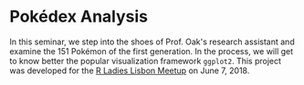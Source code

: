 # Pokédex Analysis
In this seminar, we step into the shoes of Prof. Oak's research assistant and
examine the 151 Pokémon of the first generation. In the process, we will get to
know better the popular visualization framework `ggplot2`.
This project was developed for the
[R Ladies Lisbon Meetup](https://www.meetup.com/R-Ladies-Lisboa/events/250980362/)
 on June 7, 2018.  
